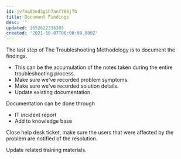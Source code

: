```yaml
---
id: jvfnq03ed3gih7nnf786j7b
title: Document Findings
desc: ''
updated: 1652622336385
created: '2021-10-07T00:00:00.000Z'
---
```


The last step of The Troubleshooting Methodology is to document the findings.

- This can be the accumulation of the notes taken during the entire troubleshooting process.
- Make sure we've recorded problem symptoms.
- Make sure we've recorded solution details.
- Update existing documentation.

Documentation can be done through

- IT incident report
- Add to knowledge base

Close help desk ticket, make sure the users that were affected by the problem are notified of the resolution.

Update related training materials.
